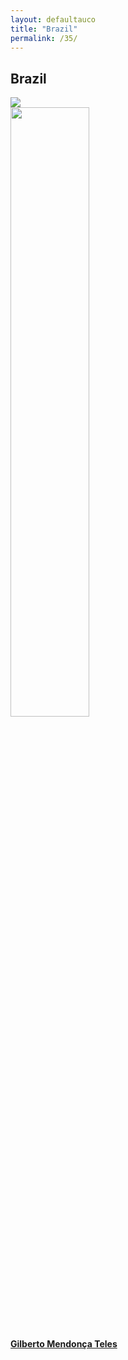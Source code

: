 ```yaml
---
layout: defaultauco
title: "Brazil"
permalink: /35/
---
```

<div class="container-0">
    <div class="container-title">
        <span class="country"><h2>Brazil</h2></span>
        <div class="photo-co">
          <img src="https://www.worldatlas.com/r/w960-q80/upload/db/df/33/br-01.png" >
    </div>
</div>
<!-- partial:index.partial.html -->
<div class="container">
  <div class="timeline clearfix">
  <div class="vertical-line">
 <div id="post-1" class="vesti-col timeline-post">
      <div class="vesti-content-wrapper">
        <div class="photo">
          <img src="https://opopular.com.br/polopoly_fs/1.1249281.1490829872!/image/image.jpg_gen/derivatives/landscape_800/image.jpg" width="50%" height="50%">
          <div class="vesti-date-wrapper">
            <div class="vesti-date">
            </div>
          </div>
        </div>
        <div class="vesti-desc">
          <a class="desc-a" href="#">
            <h4><a href="{{ site.baseurl }}/gmteles/">Gilberto Mendonça Teles</a></h4>
          </a>
        </div>
      </div>
    </div>


<!-- partial -->
